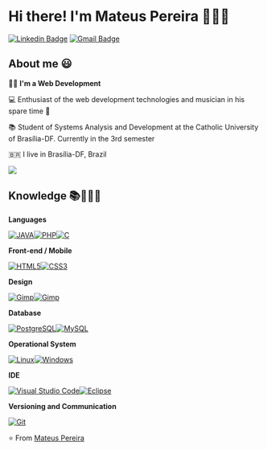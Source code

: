 
  

# Hi there! I'm Mateus Pereira 🧑🏾‍🦱

[![Linkedin Badge](https://img.shields.io/badge/-Mateus%20Pereira-0077B5?style=flat-square&logo=Linkedin&logoColor=white&link=https://www.linkedin.com/in/mateus-pereira-de-souza-moreira/)](https://www.linkedin.com/in/mateus-pereira-de-souza-moreira/)  [![Gmail Badge](https://img.shields.io/badge/-mateuusth14@gmail.com-808080?style=flat-square&logo=Gmail&logoColor=red&link=mailto:mateuusth14@gmail.com)](mailto:mateuusth14@gmail.com)

  

## About me 😃

  

:man_technologist: <strong>I'm a Web Development</strong>

  

💻 Enthusiast of the web development technologies and musician in his spare time 🎸

  

📚 Student of Systems Analysis and Development at the Catholic University of Brasília-DF. Currently in the 3rd semester

  

🇧🇷 I live in Brasília-DF, Brazil

  

<img  align='center'  src="https://github-readme-stats.vercel.app/api?username=mateuspsm&show_icons=true">

  

## Knowledge 📚👨🏾‍💻

  

**Languages**

  

[![JAVA](https://img.shields.io/badge/-JAVA-C0C0C0?style=flat-square&logo=java&logoColor=white&link=https://github.com/mateuspsm/)](https://github.com/mateuspsm/)[![PHP](https://img.shields.io/badge/-PHP-836FFF?style=flat-square&logo=php&logoColor=white&link=https://github.com/mateuspsm/)](https://github.com/mateuspsm/)[![C](https://img.shields.io/badge/-1C1C1C?style=flat-square&logo=C&logoColor=white&link=https://github.com/mateuspsm/)](https://github.com/mateuspsm/)

  

**Front-end / Mobile**

  

[![HTML5](https://img.shields.io/badge/-HTML5-E34F26?style=flat-square&logo=html5&logoColor=white&link=https://github.com/mateuspsm/)](https://github.com/mateuspsm/)[![CSS3](https://img.shields.io/badge/-CSS3-1572B6?style=flat-square&logo=css3&link=https://github.com/mateuspsm/)](https://github.com/mateuspsm/)

  

**Design**

  

[![Gimp](https://img.shields.io/badge/-Gimp-D3D3D3?style=flat-square&logo=Gimp&link=https://github.com/mateuspsm/)](https://github.com/mateuspsm/)[![Gimp](https://img.shields.io/badge/-Inkscape-000000?style=flat-square&logo=Inkscape&link=https://github.com/mateuspsm/)](https://github.com/mateuspsm/)

  

**Database**

  

[![PostgreSQL](https://img.shields.io/badge/-PostgreSQL-336791?style=flat-square&logo=postgresql&link=https://github.com/mateuspsm/)](https://github.com/mateuspsm/)[![MySQL](https://img.shields.io/badge/-MySQL-a0c4db?style=flat-square&logo=mysql&link=https://github.com/mateuspsm/)](https://github.com/mateuspsm/)

  

**Operational System**

  

[![Linux](https://img.shields.io/badge/-Linux-333333?style=flat-square&logo=Linux&link=https://github.com/mateuspsm/)](https://github.com/mateuspsm/)[![Windows](https://img.shields.io/badge/-Windows-0078D6?style=flat-square&logo=Windows&link=https://github.com/mateuspsm/)](https://github.com/mateuspsm/)

  

**IDE**

  

[![Visual Studio Code](https://img.shields.io/badge/-Visual%20Studio%20Code-007ACC?style=flat-square&logo=VisualStudioCode&link=https://github.com/mateuspsm/)](https://github.com/mateuspsm/)[![Eclipse](https://img.shields.io/badge/-Eclipse-005589?style=flat-square&logo=eclipse&link=https://github.com/mateuspsm/)](https://github.com/mateuspsm/)

  

**Versioning and Communication**

  

[![Git](https://img.shields.io/badge/-Git-black?style=flat-square&logo=git&link=https://github.com/mateuspsm/)](https://github.com/mateuspsm/)

  

⭐️ From [Mateus Pereira](https://github.com/mateuspsm/)
